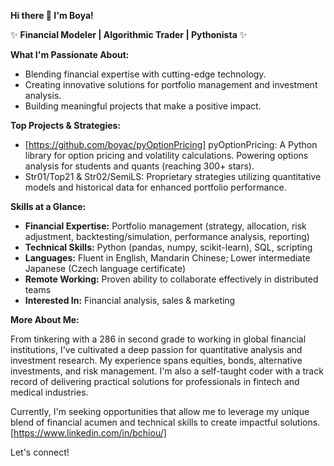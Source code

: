 **Hi there 👋 I'm Boya!**

✨ **Financial Modeler | Algorithmic Trader | Pythonista** ✨

**What I'm Passionate About:**

*   Blending financial expertise with cutting-edge technology.
*   Creating innovative solutions for portfolio management and investment analysis.
*   Building meaningful projects that make a positive impact.

**Top Projects & Strategies:**

*   [https://github.com/boyac/pyOptionPricing] pyOptionPricing: A Python library for option pricing and volatility calculations. Powering options analysis for students and quants (reaching 300+ stars).
*   Str01/Top21 & Str02/SemiLS: Proprietary strategies utilizing quantitative models and historical data for enhanced portfolio performance.

**Skills at a Glance:**

*   **Financial Expertise:** Portfolio management (strategy, allocation, risk adjustment, backtesting/simulation, performance analysis, reporting)
*   **Technical Skills:** Python (pandas, numpy, scikit-learn), SQL, scripting
*   **Languages:** Fluent in English, Mandarin Chinese; Lower intermediate Japanese (Czech language certificate)
*   **Remote Working:** Proven ability to collaborate effectively in distributed teams
*   **Interested In:** Financial analysis, sales & marketing

**More About Me:**

From tinkering with a 286 in second grade to working in global financial institutions, I've cultivated a deep passion for quantitative analysis and investment research. My experience spans equities, bonds, alternative investments, and risk management. I'm also a self-taught coder with a track record of delivering practical solutions for professionals in fintech and medical industries.

Currently, I'm seeking opportunities that allow me to leverage my unique blend of financial acumen and technical skills to create impactful solutions. [https://www.linkedin.com/in/bchiou/]

Let's connect!
